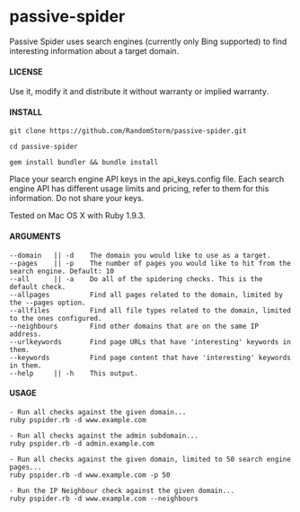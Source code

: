 passive-spider
==============

Passive Spider uses search engines (currently only Bing supported) to find interesting information about a target domain.

#### LICENSE

Use it, modify it and distribute it without warranty or implied warranty.

#### INSTALL

```git clone https://github.com/RandomStorm/passive-spider.git```

```cd passive-spider```

```gem install bundler && bundle install```

Place your search engine API keys in the api_keys.config file. Each search engine API has different usage limits and pricing, refer to them for this information. Do not share your keys.

Tested on Mac OS X with Ruby 1.9.3.

#### ARGUMENTS

    --domain   || -d    The domain you would like to use as a target.
    --pages    || -p    The number of pages you would like to hit from the search engine. Default: 10
    --all      || -a    Do all of the spidering checks. This is the default check.
    --allpages          Find all pages related to the domain, limited by the --pages option.
    --allfiles          Find all file types related to the domain, limited to the ones configured.
    --neighbours        Find other domains that are on the same IP address.
    --urlkeywords       Find page URLs that have 'interesting' keywords in them.
    --keywords          Find page content that have 'interesting' keywords in them.
    --help     || -h    This output.

#### USAGE

    - Run all checks against the given domain...
    ruby pspider.rb -d www.example.com

    - Run all checks against the admin subdomain...
    ruby pspider.rb -d admin.example.com

    - Run all checks against the given domain, limited to 50 search engine pages...
    ruby pspider.rb -d www.example.com -p 50

    - Run the IP Neighbour check against the given domain...
    ruby pspider.rb -d www.example.com --neighbours